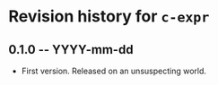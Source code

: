 # Revision history for `c-expr`

## 0.1.0 -- YYYY-mm-dd

* First version. Released on an unsuspecting world.

